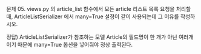 
문제 05. views.py 의 article_list 함수에서 모든 article 리스트 목록 요청을 처리할 때, 
ArticleListSerializer 에서 many=True 설정이 같이 사용되는데 그 이유를 작성하시오.

정답) ArticleListSerializer가 참조하는 모델 Article의 필드명이 한 개가 아닌 여러개이기 때문에 many=True 옵션을 넣어줘야 정상 출력된다.
